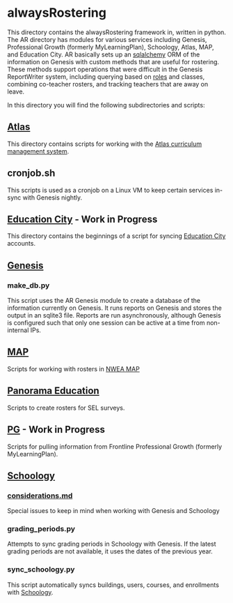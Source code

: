 # alwaysRostering

This directory contains the alwaysRostering framework in, written in python. The
AR directory has modules for various services including Genesis, Professional
Growth (formerly MyLearningPlan), Schoology, Atlas, MAP, and Education City. AR
basically sets up an [sqlalchemy](https://www.sqlalchemy.org/) ORM of the
information on Genesis with custom methods that are useful for rostering. These
methods support operations that were difficult in the Genesis ReportWriter
system, including querying based on [roles](docs/roles.md) and classes, combining
co-teacher rosters, and tracking teachers that are away on leave.

In this directory you will find the following subdirectories and scripts:

## [Atlas](https://github.com/FalconPD/alwaysRostering/tree/master/Atlas)

This directory contains scripts for working with the
[Atlas curriculum management system](https://monroek12.rubiconatlas.org).

## cronjob.sh

This scripts is used as a cronjob on a Linux VM to keep certain services in-sync with Genesis nightly.

## [Education City](https://github.com/FalconPD/alwaysRostering/tree/master/Education%20City) - Work in Progress

This directory contains the beginnings of a script for syncing
[Education City](https://ec2.educationcity.com) accounts. 

## [Genesis](https://github.com/FalconPD/alwaysRostering/tree/master/Genesis)

### make_db.py

This script uses the AR Genesis module to create a database of the information
currently on Genesis. It runs reports on Genesis and stores the output in an
sqlite3 file. Reports are run asynchronously, although Genesis is configured
such that only one session can be active at a time from non-internal IPs.

## [MAP](https://github.com/FalconPD/alwaysRostering/tree/master/MAP)

Scripts for working with rosters in [NWEA MAP](https://teach.mapnwea.org)

## [Panorama Education](https://github.com/FalconPD/alwaysRostering/tree/master/Panorama%20Education)

Scripts to create rosters for SEL surveys.

## [PG](https://github.com/FalconPD/alwaysRostering/tree/master/PG) - Work in Progress

Scripts for pulling information from Frontline Professional Growth (formerly MyLearningPlan). 

## [Schoology](https://github.com/FalconPD/alwaysRostering/tree/master/Schoology)

### [considerations.md](Schoology/considerations.md)

Special issues to keep in mind when working with Genesis and Schoology

### grading_periods.py 

Attempts to sync grading periods in Schoology with Genesis. If the latest
grading periods are not available, it uses the dates of the previous year.

### sync_schoology.py

This script automatically syncs buildings, users, courses, and enrollments with
[Schoology](https://monroetownship.schoology.com).
